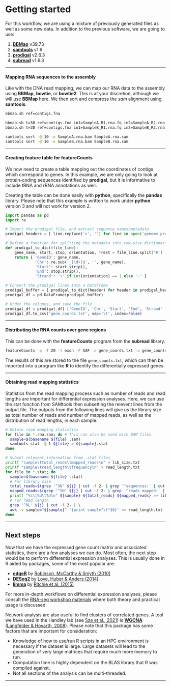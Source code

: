 # Getting started

For this workflow, we are using a mixture of previously generated files as well as some new data. In addition to the previous software, we are going to use:

1. [**BBMap**](https://jgi.doe.gov/data-and-tools/bbtools/bb-tools-user-guide/bbmap-guide/) v39.73
1. [**samtools**](https://github.com/samtools/samtools) v1.9
1. [**prodigal**](https://github.com/hyattpd/Prodigal) v2.6.3
1. [**subread**](http://subread.sourceforge.net/) v1.6.3

----

#### Mapping RNA sequences to the assembly

Like with the DNA read mapping, we can map our RNA data to the assembly using **BBMap**, **bowtie**, or **bowtie2**. This is at your discretion, although we will use **BBMap** here. We then sort and compress the *sam* alignment using **samtools**.

```bash
bbmap.sh ref=contigs.fna

bbmap.sh t=30 ref=contigs.fna in1=SampleA_R1.rna.fq in2=SampleA_R2.rna.fq out=SampleA.rna.sam
bbmap.sh t=30 ref=contigs.fna in1=SampleB_R1.rna.fq in2=SampleB_R2.rna.fq out=SampleB.rna.sam

samtools sort -@ 10 -o SampleA.rna.bam SampleA.rna.sam
samtools sort -@ 10 -o SampleB.rna.bam SampleB.rna.sam
```

----

#### Creating feature table for featureCounts

We now need to create a table mapping out the coordinates of contigs which correspond to genes. In this example, we are only going to look at protein-coding sequences identified by **prodigal**, but it is informative to include tRNA and rRNA annotations as well.

Creating the table can be done easily with **python**, specifically the **pandas** library. Please note that this example is written to work under **python** version 3 and will not work for version 2.

```python
import pandas as pd
import re

# Import the prodigal file, and extract sequence names/metadata
prodigal_headers = [ line.replace('>', '') for line in open('genome.prod.faa', 'r') if '>' in line ]

# Define a function for splitting the metadata into row-wise dictionaries
def prodigal_to_dict(file_line):
    gene_name, start, stop, orientation, *rest = file_line.split('#')
    return { 'GeneID': gene_name, 
             'Chr': re.sub('_[\d+]$', '', gene_name),
             'Start': start.strip(),
             'End': stop.strip(),
             'Strand': '+' if int(orientation) == 1 else '-' }

# Convert the prodigal lines into a DataFrame
prodigal_buffer = [ prodigal_to_dict(header) for header in prodigal_headers ]
prodigal_df = pd.DataFrame(prodigal_buffer)

# Order the columns, and save the file
prodigal_df = prodigal_df[ ['GeneID', 'Chr', 'Start', 'End', 'Strand' ] ]
prodigal_df.to_csv('gene_coords.txt', sep='\t', index=False)
```

----

#### Distributing the RNA counts over gene regions

This can be done with the **featureCounts** program from the **subread** library.

```bash
featureCounts -p -T 20 -t exon -F SAF -a gene_coords.txt -o gene_counts.txt *.rna.bam
```

The results of this are stored to the file `gene_counts.txt`, which can then be imported into a program like **R** to identify the differentially expressed genes.

---

#### Obtaining read mapping statistics

Statistics from the read mapping process such as number of reads and read lengths are important for differential expression analyses. Here, we can use the stat function from SAMtools then subsetting the relevent lines from the output file. The outputs from the following lines will give us the library size as total number of reads and number of mapped reads, as well as the distribution of read lengths, in each sample.

```bash
# Obtain read mapping statistics
for file in *.rna.sam; do # This can also be used with BAM files
  sample=$(basename ${file} .sam)
  samtools stat -@ 1 ${file} > ${sample}.stat
done

# Subset relevent information from .stat files
printf "sample\ttotal_reads\tmapped_reads\n" > lib_size.txt
printf "sample\tread_length\tfrequency\n" > read_length.txt
for file in *.stat; do
  sample=$(basename ${file} .stat)
  # For library size
  total_reads=$(grep '^SN' ${j} | cut -f 2- | grep '^sequences:' | cut -f 2)
  mapped_reads=$(grep '^SN' ${j} | cut -f 2- | grep '^reads mapped:' | cut -f 2)
  printf "%s\t%d\t%d\n" ${sample} ${total_reads} ${mapped_reads} >> lib_size.txt
  # For read length
  grep '^RL' ${j} | cut -f 2- | \ 
  awk -v sample="${sample}" '{print sample"\t"$0}' >> read_length.txt
done
```

---

## Next steps

Now that we have the expressed gene count matrix and associated statistics, there are a few analyses we can do. Most often, the next step would be to perform differential expression analyses. This is usually done in R aided by packages, some of the most popular are: 
  - [**edgeR**](https://bioconductor.org/packages/release/bioc/html/edgeR.html) by [Robinson, McCarthy & Smyth (2010)](https://doi.org/10.1093/bioinformatics/btp616)
  - [**DESeq2**](http://www.bioconductor.org/packages/release/bioc/html/DESeq2.html) by [Love, Huber & Anders (2014)](https://doi.org/10.1186/s13059-014-0550-8)
  - [**limma**](https://bioinf.wehi.edu.au/limma/) by [Ritchie et al. (2015)](https://doi.org/10.1093/nar/gkv007)

For more in-depth workflows on differential expression analyses, please consult the [RNA-seq workshop materials](https://github.com/GenomicsAotearoa/RNA-seq-workshop) where both theory and practical usage is discussed.

Network analysis are also useful to find clusters of correlated genes. A tool we have used in the Handley lab (see [Sze et al., 2021](https://doi.org/10.1038/s41396-020-0676-5)) is [**WGCNA**](https://horvath.genetics.ucla.edu/html/CoexpressionNetwork/Rpackages/WGCNA/) ([Langfelder & Hovarth, 2008](https://doi.org/10.1186/1471-2105-9-559)). Please note that this package has some factors that are important for consideration:
  - Knowledge of how to use/run R scripts in an HPC environment is necessary if the dataset is large. Large datasets will lead to the generation of very large matrices that require much more memory to run. 
  - Computation time is highly dependent on the BLAS library that R was compiled against.
  - Not all sections of the analysis can be multi-threaded.

---

